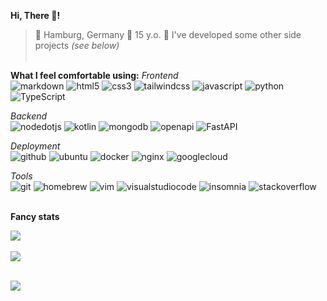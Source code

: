 **Hi, There 👋!**

> 📍 Hamburg, Germany
🍰 15 y.o.
🧪 I've developed some other side projects *(see below)*
<br><br>

**What I feel comfortable using:** 
*Frontend*  
![markdown](https://img.shields.io/badge/markdown-black?style=flat-square&logo=markdown) 
![html5](https://img.shields.io/badge/html5-black?style=flat-square&logo=html5) 
![css3](https://img.shields.io/badge/css3-black?style=flat-square&logo=css3) 
![tailwindcss](https://img.shields.io/badge/tailwindcss-black?style=flat-square&logo=tailwindcss) 
![javascript](https://img.shields.io/badge/javascript-black?style=flat-square&logo=javascript)
![python](https://img.shields.io/badge/python-black?style=flat-square&logo=python)
![TypeScript](https://img.shields.io/badge/typescript-black?style=flat-square&logo=TypeScript)   



*Backend*  
![nodedotjs](https://img.shields.io/badge/nodeJS-black?style=flat-square&logo=nodedotjs) 
![kotlin](https://img.shields.io/badge/kotlin-black?style=flat-square&logo=kotlin) 
![mongodb](https://img.shields.io/badge/MongoDB-black?style=flat-square&logo=mongodb) 
![openapi](https://img.shields.io/badge/openapi-black?style=flat-square&logo=openapiinitiative)
![FastAPI](https://img.shields.io/badge/kotlin-black?style=flat-square&logo=fastapi)

*Deployment*  
![github](https://img.shields.io/badge/github-black?style=flat-square&logo=github) 
![ubuntu](https://img.shields.io/badge/ubuntu-black?style=flat-square&logo=ubuntu) 
![docker](https://img.shields.io/badge/docker-black?style=flat-square&logo=docker) 
![nginx](https://img.shields.io/badge/nginx-black?style=flat-square&logo=nginx) 
![googlecloud](https://img.shields.io/badge/google_cloud_platform-black?style=flat-square&logo=googlecloud) 

*Tools*  
![git](https://img.shields.io/badge/git-black?style=flat-square&logo=git) 
![homebrew](https://img.shields.io/badge/homebrew-black?style=flat-square&logo=homebrew) 
![vim](https://img.shields.io/badge/vim-black?style=flat-square&logo=vim) 
![visualstudiocode](https://img.shields.io/badge/vscode-black?style=flat-square&logo=visualstudiocode) 
![insomnia](https://img.shields.io/badge/insomnia-black?style=flat-square&logo=insomnia) 
![stackoverflow](https://img.shields.io/badge/stackoverflow-black?style=flat-square&logo=stackoverflow) 
<br/><br/>

**Fancy stats**

<a href="https://github.com/anuraghazra/github-readme-stats">
  <img align="center" src="https://github-readme-stats.vercel.app/api?username=Ceeq9717&show_icons=true&count_private=true&theme=midnight-purple" />
</a><br/><br/>
<a href="https://github.com/anuraghazra/github-readme-stats">
  <img align="center" src="https://github-readme-stats.vercel.app/api/top-langs/?username=Ceeq9717&layout=compact&theme=midnight-purple" />
</a>  
<br/><br/>
  
![](https://komarev.com/ghpvc/?username=Ceeq9717&style=flat&color=orange)
